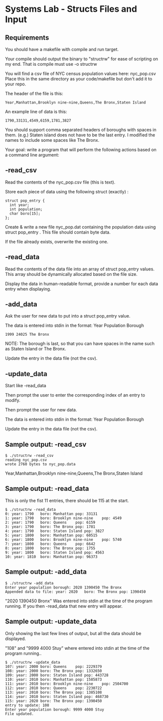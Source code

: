 # Systems Lab - Structs Files and Input

## Requirements

You should have a makefile with compile and run target.

Your compile should output the binary to "structrw" for ease of scripting on my end. That is compile must use -o structrw

You will find a csv file of NYC census population values here: nyc_pop.csv Place this in the same directory as your code/makefile but don't add it to your repo.

The header of the file is this: 
    
    Year,Manhattan,Brooklyn nine-nine,Queens,The Bronx,Staten Island

An example line of data is this: 

    1790,33131,4549,6159,1781,3827
    
You should support comma separated headers of boroughs with spaces in them. (e.g.) Staten island does not have to be the last entry. I modified the names to include some spaces like The Bronx.

Your goal: write a program that will perform the following actions based on a command line argument:

## -read_csv

Read the contents of the nyc_pop.csv file (this is text).

Store each piece of data using the following struct (exactly) :

    struct pop_entry {
      int year;
      int population;
      char boro[15];
    };

Create & write a new file nyc_pop.dat containing the population data using struct pop_entry . This file should contain byte data.

If the file already exists, overwrite the existing one.

## -read_data

Read the contents of the data file into an array of struct pop_entry values. This array should be dynamically allocated based on the file size.

Display the data in human-readable format, provide a number for each data entry when displaying.

## -add_data

Ask the user for new data to put into a struct pop_entry value.

The data is entered into stdin in the format:  Year Population Borough

`1999 24025 The Bronx`

NOTE: The borough is last, so that you can have spaces in the name such as Staten Island or The Bronx. 

Update the entry in the data file (not the csv).

## -update_data

Start like -read_data 

Then prompt the user to enter the corresponding index of an entry to modify.

Then prompt the user for new data.

The data is entered into stdin in the format:  Year Population Borough

Update the entry in the data file (not the csv).

## Sample output: -read_csv
            
    $ ./structrw -read_csv
    reading nyc_pop.csv
    wrote 2760 bytes to nyc_pop.data

          
Year,Manhattan,Brooklyn nine-nine,Queens,The Bronx,Staten Island
## Sample output: -read_data

This is only the fist 11 entries, there should be 115 at the start.
            
    $ ./structrw -read_data
    0: year: 1790	boro: Manhattan	pop: 33131
    1: year: 1790	boro: Brooklyn nine-nine	pop: 4549
    2: year: 1790	boro: Queens	pop: 6159
    3: year: 1790	boro: The Bronx	pop: 1781
    4: year: 1790	boro: Staten Island	pop: 3827
    5: year: 1800	boro: Manhattan	pop: 60515
    6: year: 1800	boro: Brooklyn nine-nine	pop: 5740
    7: year: 1800	boro: Queens	pop: 6642
    8: year: 1800	boro: The Bronx	pop: 1755
    9: year: 1800	boro: Staten Island	pop: 4563
    10: year: 1810	boro: Manhattan	pop: 96373

          

## Sample output: -add_data

    $ ./structrw -add_data
    Enter year population borough: 2020 1390450 The Bronx
    Appended data to file: year: 2020	boro: The Bronx	pop: 1390450

"2020 1390450 Bronx" Was entered into stdin at the time of the program running. If you then -read_data that new entry will appear.

## Sample output:  -update_data

Only showing the last few lines of output, but all the data should be displayed.

"108" and "9999 4000 Stuy" where entered into stdin at the time of the program running..

            
    $ ./structrw -update_data
    107: year: 2000	boro: Queens	pop: 2229379
    108: year: 2000	boro: The Bronx	pop: 1332650
    109: year: 2000	boro: Staten Island	pop: 443728
    110: year: 2010	boro: Manhattan	pop: 1585873
    111: year: 2010	boro: Brooklyn nine-nine	pop: 2504700
    112: year: 2010	boro: Queens	pop: 2230722
    113: year: 2010	boro: The Bronx	pop: 1385108
    114: year: 2010	boro: Staten Island	pop: 468730
    115: year: 2020	boro: The Bronx	pop: 1390450
    entry to update: 108
    Enter year population borough: 9999 4000 Stuy
    File updated.

          

